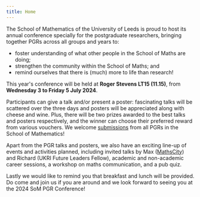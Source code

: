 ```yaml
---
title: Home
---
```


The School of Mathematics of the University of Leeds is proud to host its annual conference specially for the postgraduate researchers, bringing together PGRs across all groups and years to:
- foster understanding of what other people in the School of Maths are doing;
- strengthen the community within the School of Maths; and
- remind ourselves that there is (much) more to life than research!

This year's conference will be held at **Roger Stevens LT15 (11.15)**, from **Wednesday 3 to Friday 5 July 2024**.

Participants can give a talk and/or present a poster: fascinating talks will be scattered over the three days and posters will be appreciated along with cheese and wine. Plus, there will be two prizes awarded to the best talks and posters respectively, and the winner can choose their preferred reward from various vouchers.
We welcome [submissions](./call_for_speakers) from all PGRs in the School of Mathematics!

Apart from the PGR talks and posters, we also have an exciting line-up of events and activities planned, including invited talks by Max ([MathsCity](https://mathscity.co.uk/)) and Richard (UKRI Future Leaders Fellow), academic and non-academic career sessions, a workshop on maths communication, and a pub quiz. 

Lastly we would like to remind you that breakfast and lunch will be provided. Do come and join us if you are around and we look forward to seeing you at the 2024 SoM PGR Conference!
